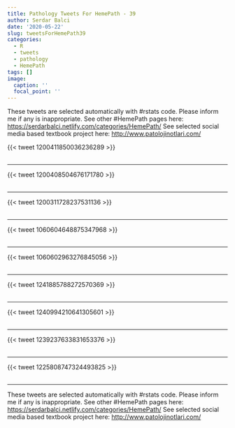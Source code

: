 ```yaml
---
title: Pathology Tweets For HemePath - 39
author: Serdar Balci
date: '2020-05-22'
slug: tweetsForHemePath39
categories:
  - R
  - tweets
  - pathology
  - HemePath
tags: []
image:
  caption: ''
  focal_point: ''
---
```



These tweets are selected automatically with #rstats code. Please inform me if any is inappropriate.
See other #HemePath pages here: https://serdarbalci.netlify.com/categories/HemePath/ 
See selected social media based textbook project here: http://www.patolojinotlari.com/

{{< tweet 1200411850036236289 >}}
<br>
<br>
<hr>
{{< tweet 1200408504676171780 >}}
<br>
<br>
<hr>
{{< tweet 1200311728237531136 >}}
<br>
<br>
<hr>
{{< tweet 1060604648875347968 >}}
<br>
<br>
<hr>
{{< tweet 1060602963276845056 >}}
<br>
<br>
<hr>
{{< tweet 1241885788272570369 >}}
<br>
<br>
<hr>
{{< tweet 1240994210641305601 >}}
<br>
<br>
<hr>
{{< tweet 1239237633831653376 >}}
<br>
<br>
<hr>
{{< tweet 1225808747324493825 >}}
<br>
<br>
<hr>


These tweets are selected automatically with #rstats code. Please inform me if any is inappropriate.
See other #HemePath pages here: https://serdarbalci.netlify.com/categories/HemePath/ 
See selected social media based textbook project here: http://www.patolojinotlari.com/
